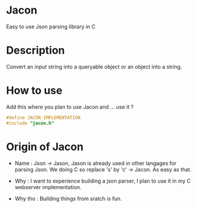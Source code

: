 # Jacon
Easy to use Json parsing library in C

# Description
Convert an input string into a queryable object or an object into a string.

# How to use
Add this where you plan to use Jacon and ... use it ?
```C
#define JACON_IMPLEMENTATION
#include "jacon.h"
```

# Origin of Jacon
- Name :
Json -> Jason, Jason is already used in other langages for parsing Json.
We doing C so replace 's' by 'c' -> Jacon.
As easy as that.

- Why : I want to experience building a json parser, I plan to use it in my C webserver implementation.

- Why tho : Building things from sratch is fun.